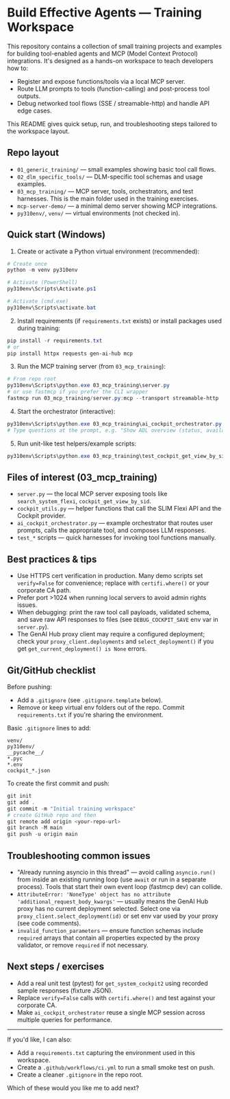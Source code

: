 # Build Effective Agents — Training Workspace

This repository contains a collection of small training projects and examples for building tool-enabled agents and MCP (Model Context Protocol) integrations. It's designed as a hands-on workspace to teach developers how to:

- Register and expose functions/tools via a local MCP server.
- Route LLM prompts to tools (function-calling) and post-process tool outputs.
- Debug networked tool flows (SSE / streamable-http) and handle API edge cases.

This README gives quick setup, run, and troubleshooting steps tailored to the workspace layout.

## Repo layout

- `01_generic_training/` — small examples showing basic tool call flows.
- `02_dlm_specific_tools/` — DLM-specific tool schemas and usage examples.
- `03_mcp_training/` — MCP server, tools, orchestrators, and test harnesses. This is the main folder used in the training exercises.
- `mcp-server-demo/` — a minimal demo server showing MCP integrations.
- `py310env/`, `venv/` — virtual environments (not checked in).

## Quick start (Windows)

1. Create or activate a Python virtual environment (recommended):

```powershell
# Create once
python -m venv py310env

# Activate (PowerShell)
py310env\Scripts\Activate.ps1

# Activate (cmd.exe)
py310env\Scripts\activate.bat
```

2. Install requirements (if `requirements.txt` exists) or install packages used during training:

```powershell
pip install -r requirements.txt
# or
pip install httpx requests gen-ai-hub mcp
```

3. Run the MCP training server (from `03_mcp_training`):

```powershell
# From repo root
py310env\Scripts\python.exe 03_mcp_training\server.py
# or use fastmcp if you prefer the CLI wrapper
fastmcp run 03_mcp_training/server.py:mcp --transport streamable-http
```

4. Start the orchestrator (interactive):

```powershell
py310env\Scripts\python.exe 03_mcp_training\ai_cockpit_orchestrator.py
# Type questions at the prompt, e.g. "Show ADL overview (status, availability, program/landscape)."
```

5. Run unit-like test helpers/example scripts:

```powershell
py310env\Scripts\python.exe 03_mcp_training\test_cockpit_get_view_by_sid_abap.py
```

## Files of interest (03_mcp_training)

- `server.py` — the local MCP server exposing tools like `search_system_flexi`, `cockpit_get_view_by_sid`.
- `cockpit_utils.py` — helper functions that call the SLIM Flexi API and the Cockpit provider.
- `ai_cockpit_orchestrator.py` — example orchestrator that routes user prompts, calls the appropriate tool, and composes LLM responses.
- `test_*` scripts — quick harnesses for invoking tool functions manually.

## Best practices & tips

- Use HTTPS cert verification in production. Many demo scripts set `verify=False` for convenience; replace with `certifi.where()` or your corporate CA path.
- Prefer port >1024 when running local servers to avoid admin rights issues.
- When debugging: print the raw tool call payloads, validated schema, and save raw API responses to files (see `DEBUG_COCKPIT_SAVE` env var in `server.py`).
- The GenAI Hub proxy client may require a configured deployment; check your `proxy_client.deployments` and `select_deployment()` if you get `get_current_deployment() is None` errors.

## Git/GitHub checklist

Before pushing:

- Add a `.gitignore` (see `.gitignore.template` below).
- Remove or keep virtual env folders out of the repo. Commit `requirements.txt` if you're sharing the environment.

Basic `.gitignore` lines to add:

```
venv/
py310env/
__pycache__/
*.pyc
*.env
cockpit_*.json
```

To create the first commit and push:

```powershell
git init
git add .
git commit -m "Initial training workspace"
# create GitHub repo and then
git remote add origin <your-repo-url>
git branch -M main
git push -u origin main
```

## Troubleshooting common issues

- "Already running asyncio in this thread" — avoid calling `asyncio.run()` from inside an existing running loop (use `await` or run in a separate process). Tools that start their own event loop (fastmcp dev) can collide.
- `AttributeError: 'NoneType' object has no attribute 'additional_request_body_kwargs'` — usually means the GenAI Hub proxy has no current deployment selected. Select one via `proxy_client.select_deployment(id)` or set env var used by your proxy (see code comments).
- `invalid_function_parameters` — ensure function schemas include `required` arrays that contain all properties expected by the proxy validator, or remove `required` if not necessary.

## Next steps / exercises

- Add a real unit test (pytest) for `get_system_cockpit2` using recorded sample responses (fixture JSON).
- Replace `verify=False` calls with `certifi.where()` and test against your corporate CA.
- Make `ai_cockpit_orchestrator` reuse a single MCP session across multiple queries for performance.

---

If you'd like, I can also:

- Add a `requirements.txt` capturing the environment used in this workspace.
- Create a `.github/workflows/ci.yml` to run a small smoke test on push.
- Create a cleaner `.gitignore` in the repo root.

Which of these would you like me to add next?
